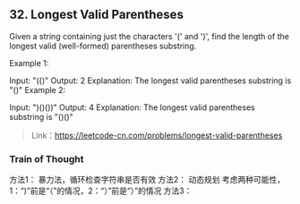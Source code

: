 ## 32. Longest Valid Parentheses

Given a string containing just the characters '(' and ')', find the length of the longest valid (well-formed) parentheses substring.

Example 1:

Input: "(()"
Output: 2
Explanation: The longest valid parentheses substring is "()"
Example 2:

Input: ")()())"
Output: 4
Explanation: The longest valid parentheses substring is "()()"

> Link：https://leetcode-cn.com/problems/longest-valid-parentheses


### Train of Thought
方法1：
暴力法，循环检查字符串是否有效
方法2：
动态规划
考虑两种可能性，1：“)”前是“（”的情况，2：“）”前是“）”的情况
方法3：
